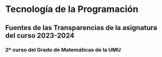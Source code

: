 # Tecnología de la Programación
## Fuentes de las Transparencias de la asignatura del curso 2023-2024

### 2º curso del Grado de Matemáticas de la UMU
